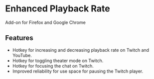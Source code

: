 # Enhanced Playback Rate
Add-on for Firefox and Google Chrome

## Features
- Hotkey for increasing and decreasing playback rate on Twitch and YouTube.
- Hotkey for toggling theater mode on Twitch.
- Hotkey for focusing the chat on Twitch.
- Improved reliability for use space for pausing the Twitch player.
